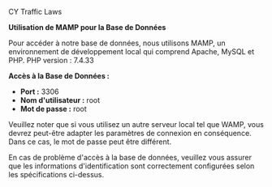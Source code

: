 CY Traffic Laws

**Utilisation de MAMP pour la Base de Données**

Pour accéder à notre base de données, nous utilisons MAMP, un environnement de développement local qui comprend Apache, MySQL et PHP.
PHP version : 7.4.33

**Accès à la Base de Données :**

- **Port :** 3306
- **Nom d'utilisateur :** root
- **Mot de passe :** root

Veuillez noter que si vous utilisez un autre serveur local tel que WAMP, vous devrez peut-être adapter les paramètres de connexion en conséquence. Dans ce cas, le mot de passe peut être différent.

En cas de problème d'accès à la base de données, veuillez vous assurer que les informations d'identification sont correctement configurées selon les spécifications ci-dessus.

